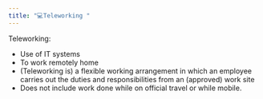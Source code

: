 ```yaml
---
title: "💻Teleworking "
--- 
```

Teleworking:

- Use of IT systems
- To work remotely home
- (Teleworking is) a flexible working arrangement in which an employee carries out the duties and responsibilities from an (approved) work site 
- Does not include work done while on official travel or while mobile.







